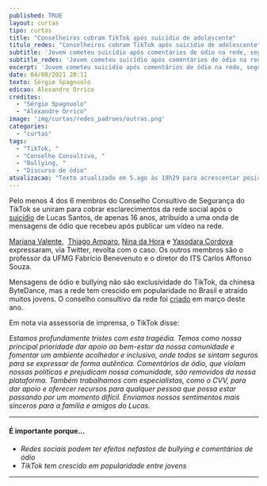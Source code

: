 ```yaml
---
published: TRUE
layout: curtas
tipo: curtas
title: "Conselheiros cobram TikTok após suicídio de adolescente"
titulo_redes: "Conselheiros cobram TikTok após suicídio de adolescente"
subtitle: 'Jovem cometeu suicídio após comentários de ódio na rede, segundo sua mãe'
subtitle_redes: 'Jovem cometeu suicídio após comentários de ódio na rede, segundo sua mãe'
excerpt: 'Jovem cometeu suicídio após comentários de ódio na rede, segundo sua mãe'
date: 04/08/2021 20:11
texto: Sérgio Spagnuolo
edicao: Alexandre Orrico
creditos:
  - "Sérgio Spagnuolo"
  - "Alexandre Orrico"
image: 'img/curtas/redes_padroes/outras.png'
categories:
  - "curtas"
tags:
  - "TikTok, "
  - "Conselho Consultivo, "
  - "Bullying, "
  - "Discurso de ódio"
atualizacao: "Texto atualizado em 5.ago às 19h29 para acrescentar posicionamento do TikTok"
---
```


Pelo menos 4 dos 6 membros do Conselho Consultivo de Segurança do TikTok se uniram para cobrar esclarecimentos da rede social após o [suicídio](https://vejasp.abril.com.br/cidades/filho-walkyria-santos-se-matou-mensagens-odio-internet/) de Lucas Santos, de apenas 16 anos, atribuído a uma onda de mensagens de ódio que recebeu após publicar um vídeo na rede.

[Mariana Valente](https://twitter.com/mrnvlnt/status/1422959249047572483?s=20),  [Thiago Amparo](https://twitter.com/thiamparo/status/1422924639685255172), [Nina da Hora](https://twitter.com/ninadhora/status/1422959461837180932?s=20) e [Yasodara Cordova](https://twitter.com/yaso/status/1422927014953197574?s=20) expressaram, via Twitter, revolta com o caso. Os outros membros são o professor da UFMG Fabrício Benevenuto e o diretor do ITS Carlos Affonso Souza.

Mensagens de ódio e bullying não são exclusividade do TikTok, da chinesa ByteDance, mas a rede tem crescido em popularidade no Brasil e atraído muitos jovens. O conselho consultivo da rede foi [criado](https://newsroom.tiktok.com/pt-br/tiktok-apresenta-seu-conselho-consultivo-de-seguranca-do-brasil) em março deste ano.

Em nota via assessoria de imprensa, o TikTok disse: 

_Estamos profundamente tristes com esta tragédia. Temos como nossa principal prioridade dar apoio ao bem-estar da nossa comunidade e fomentar um ambiente acolhedor e inclusivo, onde todos se sintam seguros para se expressar de forma autêntica. Comentários de ódio, que violam nossas políticas e prejudicam nossa comunidade, são removidos da nossa plataforma. Também trabalhamos com especialistas, como o CVV, para dar apoio e oferecer recursos para qualquer pessoa que possa estar passando por um momento difícil. Enviamos nossos sentimentos mais sinceros para a família e amigos do Lucas._

---

#### É importante porque...

- *Redes sociais podem ter efeitos nefastos de bullying e comentários de ódio*
- *TikTok tem crescido em popularidade entre jovens*

---

